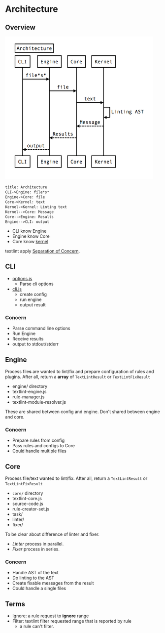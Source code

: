 # Architecture

## Overview

![overview](../../../docs/resources/architecture.png)

```
title: Architecture
CLI->Engine: file*s*
Engine->Core: file
Core->Kernel: text
Kernel->Kernel: Linting text
Kernel-->Core: Message
Core-->Engine: Results
Engine-->CLI: output
```

- CLI know Engine
- Engine know Core
- Core know [kernel](https://github.com/textlint/textlint/tree/master/packages/@textlint/kernel/)

textlint apply [Separation of Concern](http://weblogs.asp.net/arturtrosin/separation-of-concern-vs-single-responsibility-principle-soc-vs-srp "Separation of Concern").

## CLI

- [options.js](./options.js)
    - Parse cli options
- [cli.js](./cli.js)
    - create config
    - run engine
    - output result
    
### Concern

- Parse command line options
- Run Engine
- Receive results
- output to stdout/stderr
    
## Engine

Process file**s** are wanted to lint/fix and prepare configuration of rules and plugins.
After all, return a **array** of `TextLintResult` or `TextLintFixResult`

- engine/ directory
- textlint-engine.js
- rule-manager.js
- textlint-module-resolver.js

These are shared between config and engine.
Don't shared between engine and core.

### Concern

- Prepare rules from config
- Pass rules and configs to Core
- Could handle multiple files

## Core

Process file/text wanted to lint/fix.
After all, return a `TextLintResult` or `TextLintFixResult`


- `core/` directory
- textlint-core.js
- source-code.js
- rule-creator-set.js
- task/
- linter/
- fixer/

To be clear about difference of linter and fixer.

- *Linter* process in parallel.
- *Fixer* process in series.

### Concern

- Handle AST of the text
- Do linting to the AST
- Create fixable messages from the result
- Could handle a single files

## Terms

- Ignore: a rule request to **ignore** range
- Filter: textlint filter requested range that is reported by rule
    - a rule can't filter.
